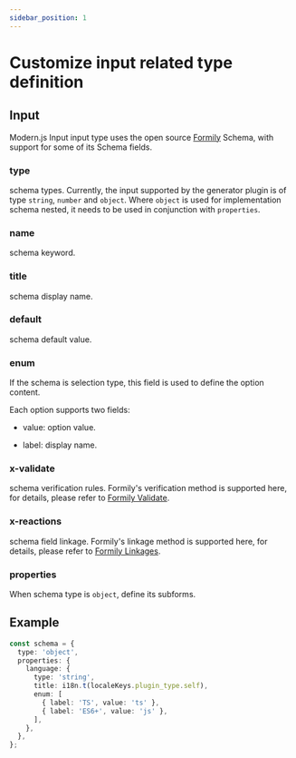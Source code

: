 ```yaml
---
sidebar_position: 1
---
```


# Customize input related type definition

## Input

Modern.js Input input type uses the open source [Formily](https://formilyjs.org/) Schema, with support for some of its Schema fields.

### type

schema types. Currently, the input supported by the generator plugin is of type `string`, `number` and `object`. Where `object` is used for implementation schema nested, it needs to be used in conjunction with `properties`.

### name

schema keyword.

### title

schema display name.

### default

schema default value.

### enum

If the schema is selection type, this field is used to define the option content.

Each option supports two fields:

- value: option value.

- label: display name.

### x-validate

schema verification rules. Formily's verification method is supported here, for details, please refer to [Formily Validate](https://formilyjs.org/zh-CN/guide/advanced/validate).

### x-reactions

schema field linkage. Formily's linkage method is supported here, for details, please refer to [Formily Linkages](https://formilyjs.org/zh-CN/guide/advanced/linkages).

### properties

When schema type is `object`, define its subforms.

## Example

```typescript
const schema = {
  type: 'object',
  properties: {
    language: {
      type: 'string',
      title: i18n.t(localeKeys.plugin_type.self),
      enum: [
        { label: 'TS', value: 'ts' },
        { label: 'ES6+', value: 'js' },
      ],
    },
  },
};
```
